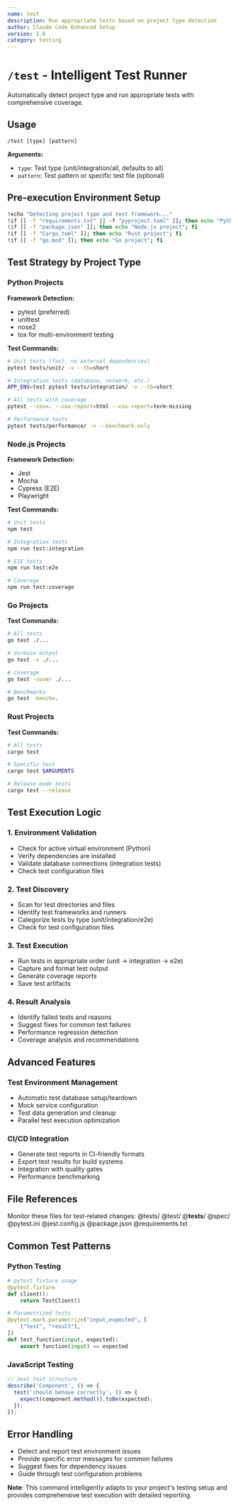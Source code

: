 ```yaml
---
name: test
description: Run appropriate tests based on project type detection
author: Claude Code Enhanced Setup
version: 1.0
category: testing
---
```


# `/test` - Intelligent Test Runner

Automatically detect project type and run appropriate tests with comprehensive coverage.

## Usage
```
/test [type] [pattern]
```

**Arguments:**
- `type`: Test type (unit/integration/all, defaults to all)
- `pattern`: Test pattern or specific test file (optional)

## Pre-execution Environment Setup
```bash
!echo "Detecting project type and test framework..."
!if [[ -f "requirements.txt" || -f "pyproject.toml" ]]; then echo "Python project"; fi
!if [[ -f "package.json" ]]; then echo "Node.js project"; fi
!if [[ -f "Cargo.toml" ]]; then echo "Rust project"; fi
!if [[ -f "go.mod" ]]; then echo "Go project"; fi
```

## Test Strategy by Project Type

### Python Projects
**Framework Detection:**
- pytest (preferred)
- unittest
- nose2
- tox for multi-environment testing

**Test Commands:**
```bash
# Unit tests (fast, no external dependencies)
pytest tests/unit/ -v --tb=short

# Integration tests (database, network, etc.)
APP_ENV=test pytest tests/integration/ -v --tb=short

# All tests with coverage
pytest --cov=. --cov-report=html --cov-report=term-missing

# Performance tests
pytest tests/performance/ -v --benchmark-only
```

### Node.js Projects
**Framework Detection:**
- Jest
- Mocha
- Cypress (E2E)
- Playwright

**Test Commands:**
```bash
# Unit tests
npm test

# Integration tests
npm run test:integration

# E2E tests
npm run test:e2e

# Coverage
npm run test:coverage
```

### Go Projects
**Test Commands:**
```bash
# All tests
go test ./...

# Verbose output
go test -v ./...

# Coverage
go test -cover ./...

# Benchmarks
go test -bench=.
```

### Rust Projects
**Test Commands:**
```bash
# All tests
cargo test

# Specific test
cargo test $ARGUMENTS

# Release mode tests
cargo test --release
```

## Test Execution Logic

### 1. Environment Validation
- Check for active virtual environment (Python)
- Verify dependencies are installed
- Validate database connections (integration tests)
- Check test configuration files

### 2. Test Discovery
- Scan for test directories and files
- Identify test frameworks and runners
- Categorize tests by type (unit/integration/e2e)
- Check for test configuration files

### 3. Test Execution
- Run tests in appropriate order (unit → integration → e2e)
- Capture and format test output
- Generate coverage reports
- Save test artifacts

### 4. Result Analysis
- Identify failed tests and reasons
- Suggest fixes for common test failures
- Performance regression detection
- Coverage analysis and recommendations

## Advanced Features

### Test Environment Management
- Automatic test database setup/teardown
- Mock service configuration
- Test data generation and cleanup
- Parallel test execution optimization

### CI/CD Integration
- Generate test reports in CI-friendly formats
- Export test results for build systems
- Integration with quality gates
- Performance benchmarking

## File References
Monitor these files for test-related changes:
@tests/
@test/
@__tests__/
@spec/
@pytest.ini
@jest.config.js
@package.json
@requirements.txt

## Common Test Patterns

### Python Testing
```python
# pytest fixture usage
@pytest.fixture
def client():
    return TestClient()

# Parametrized tests
@pytest.mark.parametrize("input,expected", [
    ("test", "result"),
])
def test_function(input, expected):
    assert function(input) == expected
```

### JavaScript Testing
```javascript
// Jest test structure
describe('Component', () => {
  test('should behave correctly', () => {
    expect(component.method()).toBe(expected);
  });
});
```

## Error Handling
- Detect and report test environment issues
- Provide specific error messages for common failures
- Suggest fixes for dependency issues
- Guide through test configuration problems

**Note**: This command intelligently adapts to your project's testing setup and provides comprehensive test execution with detailed reporting.